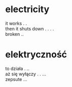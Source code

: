 # electricity

it works . .  
then it shuts down . . . .  
broken ..  

# elektryczność

to działa . ..  
aż się wyłączy . . ...  
zepsute ...  